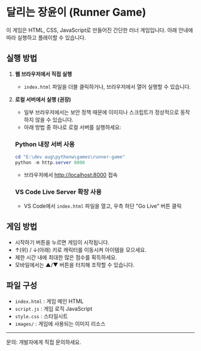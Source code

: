 # 달리는 장윤이 (Runner Game)

이 게임은 HTML, CSS, JavaScript로 만들어진 간단한 러너 게임입니다. 아래 안내에 따라 실행하고 플레이할 수 있습니다.

## 실행 방법

1. **웹 브라우저에서 직접 실행**
   - `index.html` 파일을 더블 클릭하거나, 브라우저에서 열어 실행할 수 있습니다.

2. **로컬 서버에서 실행 (권장)**
   - 일부 브라우저에서는 보안 정책 때문에 이미지나 스크립트가 정상적으로 동작하지 않을 수 있습니다.
   - 아래 방법 중 하나로 로컬 서버를 실행하세요:

   ### Python 내장 서버 사용
   ```powershell
   cd "E:\dev aug\pythonw\games\runner-game"
   python -m http.server 8000
   ```
   - 브라우저에서 [http://localhost:8000](http://localhost:8000) 접속

   ### VS Code Live Server 확장 사용
   - VS Code에서 `index.html` 파일을 열고, 우측 하단 "Go Live" 버튼 클릭

## 게임 방법
- 시작하기 버튼을 누르면 게임이 시작됩니다.
- ↑(위) / ↓(아래) 키로 캐릭터를 이동시켜 아이템을 모으세요.
- 제한 시간 내에 최대한 많은 점수를 획득하세요.
- 모바일에서는 ▲/▼ 버튼을 터치해 조작할 수 있습니다.

## 파일 구성
- `index.html` : 게임 메인 HTML
- `script.js` : 게임 로직 JavaScript
- `style.css` : 스타일시트
- `images/` : 게임에 사용되는 이미지 리소스

---
문의: 개발자에게 직접 문의하세요.
